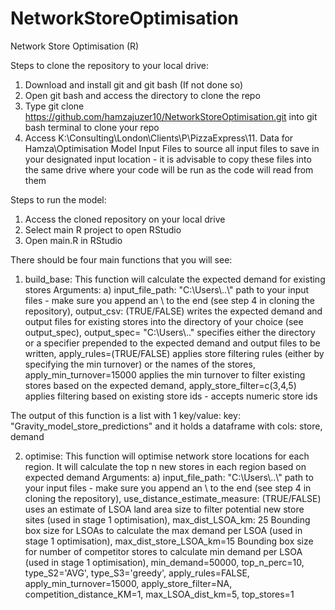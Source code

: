 # NetworkStoreOptimisation
Network Store Optimisation (R)

Steps to clone the repository to your local drive:

1) Download and install git and git bash (If not done so)
2) Open git bash and access the directory to clone the repo
3) Type git clone https://github.com/hamzajuzer10/NetworkStoreOptimisation.git into git bash terminal to clone your repo
4) Access K:\Consulting\London\Clients\P\PizzaExpress\11. Data for Hamza\Optimisation Model Input Files to source all input files to save in your designated input location - it is advisable to copy these files into the same drive where your code will be run as the code will read from them

Steps to run the model:

1) Access the cloned repository on your local drive
2) Select main R project to open RStudio
3) Open main.R in RStudio

There should be four main functions that you will see:

1) build_base: This function will calculate the expected demand for existing stores 
Arguments:
a) input_file_path: "C:\\Users\\..\\" path to your input files - make sure you append an \\ to the end (see step 4 in cloning the repository),
output_csv: (TRUE/FALSE) writes the expected demand and output files for existing stores into the directory of your choice (see output_spec), 
output_spec= "C:\\Users\\.." specifies either the directory or a specifier prepended to the expected demand and output files to be written, 
apply_rules=(TRUE/FALSE) applies store filtering rules (either by specifying the min turnover) or the names of the stores, 
apply_min_turnover=15000 applies the min turnover to filter existing stores based on the expected demand, 
apply_store_filter=c(3,4,5) applies filtering based on existing store ids - accepts numeric store ids

The output of this function is a list with 1 key/value: key: "Gravity_model_store_predictions" and it holds a dataframe with cols: store, demand

2) optimise: This function will optimise network store locations for each region. It will calculate the top n new stores in each region based on expected demand
Arguments:
a) input_file_path: "C:\\Users\\..\\" path to your input files - make sure you append an \\ to the end (see step 4 in cloning the repository), 
   use_distance_estimate_measure: (TRUE/FALSE) uses an estimate of LSOA land area size to filter potential new store sites (used in stage 1 optimisation),
   max_dist_LSOA_km: 25 Bounding box size for LSOAs to calculate the max demand per LSOA (used in stage 1 optimisation),
   max_dist_store_LSOA_km=15 Bounding box size for number of competitor stores to calculate min demand per LSOA (used in stage 1 optimisation),
   min_demand=50000,
   top_n_perc=10, 
   type_S2='AVG',
   type_S3='greedy',
   apply_rules=FALSE, 
   apply_min_turnover=15000, 
   apply_store_filter=NA, 
   competition_distance_KM=1,
   max_LSOA_dist_km=5,
   top_stores=1


